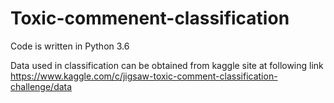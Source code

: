# Toxic-commenent-classification

Code is written in Python 3.6
 
Data used in classification can be obtained from kaggle site at following link
https://www.kaggle.com/c/jigsaw-toxic-comment-classification-challenge/data
